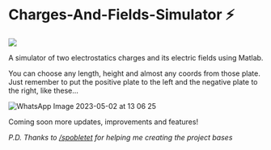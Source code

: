 # Charges-And-Fields-Simulator :zap:

![](https://img.shields.io/github/license/kapigoku/Charges-And-Fields-Simulator)

A simulator of two electrostatics charges and its electric fields using Matlab.

You can choose any length, height and almost any coords from those plate. Just remember to put the positive plate to the left and the negative plate to the right, like these...

![WhatsApp Image 2023-05-02 at 13 06 25](https://github.com/kapigoku/Charges-And-Fields-Simulator/assets/84547429/e5b9e5ef-2935-43f2-a1d6-8970e3e39cd4)

Coming soon more updates, improvements and features!

*P.D. Thanks to [/spobletet](https://github.com/spobletet) for helping me creating the project bases*
